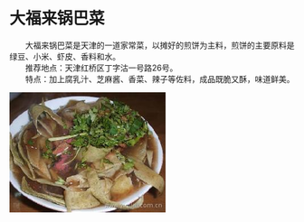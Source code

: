 # 大福来锅巴菜  

&emsp;&emsp;大福来锅巴菜是天津的一道家常菜，以摊好的煎饼为主料，煎饼的主要原料是绿豆、小米、虾皮、香料和水。  
&emsp;&emsp;推荐地点：天津红桥区丁字沽一号路26号。  
&emsp;&emsp;特点：加上腐乳汁、芝麻酱、香菜、辣子等佐料，成品既脆又酥，味道鲜美。  
  
![](https://raw.githubusercontent.com/szqq0512/Pic/main/img/202201212003315.png)  